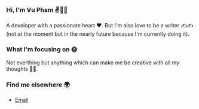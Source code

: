 ### Hi, I'm Vu Pham ✌👨‍💻

A developer with a passionate heart ♥. But I'm also love to be a writer ✍✍ (not at the moment but in the nearly future because I'm currently doing it).

### What I'm focusing on 🌞
Not everthing but anything which can make me be creative with all my thoughts 💭💭.

### Find me elsewhere 🌍
- <a href="mailto:vuquangpham2909@gmail.com">Email</a>
